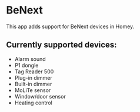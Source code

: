 # BeNext

This app adds support for BeNext devices in Homey.

## Currently supported devices:

* Alarm sound
* P1 dongle
* Tag Reader 500
* Plug-in dimmer
* Built-in dimmer
* MoLiTe sensor
* Window/door sensor
* Heating control

